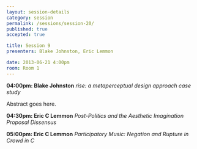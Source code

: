 ```yaml
---
layout: session-details
category: session
permalink: /sessions/session-20/
published: true
accepted: true

title: Session 9
presenters: Blake Johnston, Eric Lemmon

date: 2013-06-21 4:00pm
room: Room 1
---
```


**04:00pm: Blake Johnston**
_rise: a metaperceptual design approach case study_

Abstract goes here.

**04:30pm: Eric C Lemmon**
_Post-Politics and the Aesthetic Imagination Proposal Dissensus_

**05:00pm: Eric C Lemmon**
_Participatory Music: Negation and Rupture in Crowd in C_
